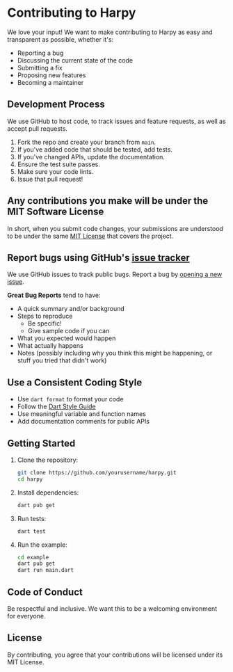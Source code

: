 # Contributing to Harpy

We love your input! We want to make contributing to Harpy as easy and transparent as possible, whether it's:

- Reporting a bug
- Discussing the current state of the code
- Submitting a fix
- Proposing new features
- Becoming a maintainer

## Development Process

We use GitHub to host code, to track issues and feature requests, as well as accept pull requests.

1. Fork the repo and create your branch from `main`.
2. If you've added code that should be tested, add tests.
3. If you've changed APIs, update the documentation.
4. Ensure the test suite passes.
5. Make sure your code lints.
6. Issue that pull request!

## Any contributions you make will be under the MIT Software License

In short, when you submit code changes, your submissions are understood to be under the same [MIT License](http://choosealicense.com/licenses/mit/) that covers the project.

## Report bugs using GitHub's [issue tracker](https://github.com/yourusername/harpy/issues)

We use GitHub issues to track public bugs. Report a bug by [opening a new issue](https://github.com/yourusername/harpy/issues/new).

**Great Bug Reports** tend to have:

- A quick summary and/or background
- Steps to reproduce
  - Be specific!
  - Give sample code if you can
- What you expected would happen
- What actually happens
- Notes (possibly including why you think this might be happening, or stuff you tried that didn't work)

## Use a Consistent Coding Style

* Use `dart format` to format your code
* Follow the [Dart Style Guide](https://dart.dev/guides/language/effective-dart/style)
* Use meaningful variable and function names
* Add documentation comments for public APIs

## Getting Started

1. Clone the repository:
   ```bash
   git clone https://github.com/yourusername/harpy.git
   cd harpy
   ```

2. Install dependencies:
   ```bash
   dart pub get
   ```

3. Run tests:
   ```bash
   dart test
   ```

4. Run the example:
   ```bash
   cd example
   dart pub get
   dart run main.dart
   ```

## Code of Conduct

Be respectful and inclusive. We want this to be a welcoming environment for everyone.

## License

By contributing, you agree that your contributions will be licensed under its MIT License.